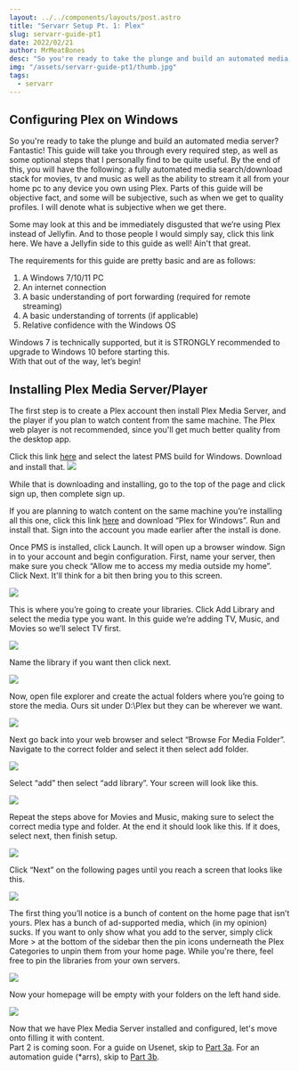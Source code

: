 ```yaml
---
layout: ../../components/layouts/post.astro
title: "Servarr Setup Pt. 1: Plex"
slug: servarr-guide-pt1
date: 2022/02/21
author: MrMeatBones
desc: "So you're ready to take the plunge and build an automated media server? Fantastic! By the end of this, you will have the following: a fully automated media search/download stack for movies, tv and music as well as the ability to stream it all from your home pc to any device you own using Plex."
img: "/assets/servarr-guide-pt1/thumb.jpg"
tags:
  - servarr
---
```


## Configuring Plex on Windows

So you're ready to take the plunge and build an automated media server? Fantastic! This guide will take you through every required step, as well as some optional steps that I personally find to be quite useful. By the end of this, you will have the following: a fully automated media search/download stack for movies, tv and music as well as the ability to stream it all from your home pc to any device you own using Plex. Parts of this guide will be objective fact, and some will be subjective, such as when we get to quality profiles. I will denote what is subjective when we get there.

Some may look at this and be immediately disgusted that we’re using Plex instead of Jellyfin. And to those people I would simply say, click this link here. We have a Jellyfin side to this guide as well! Ain't that great.

The requirements for this guide are pretty basic and are as follows:

1. A Windows 7/10/11 PC
2. An internet connection
3. A basic understanding of port forwarding (required for remote streaming)
4. A basic understanding of torrents (if applicable)
5. Relative confidence with the Windows OS

Windows 7 is technically supported, but it is STRONGLY recommended to upgrade to Windows 10 before starting this.\
With that out of the way, let’s begin!

## Installing Plex Media Server/Player

The first step is to create a Plex account then install Plex Media Server, and the player if you plan to watch content from the same machine. The Plex web player is not recommended, since you'll get much better quality from the desktop app.

Click this link [here](https://www.plex.tv/media-server-downloads/#plex-media-server) and select the latest PMS build for Windows. Download and install that.
![](/assets/servarr-guide-pt1/image0.png)

While that is downloading and installing, go to the top of the page and click sign up, then complete sign up.

If you are planning to watch content on the same machine you’re installing all this one, click this link [here](https://www.plex.tv/media-server-downloads/#plex-app) and download “Plex for Windows”. Run and install that. Sign into the account you made earlier after the install is done.

Once PMS is installed, click Launch. It will open up a browser window. Sign in to your account and begin configuration. First, name your server, then make sure you check “Allow me to access my media outside my home”. Click Next. It'll think for a bit then bring you to this screen.

![](/assets/servarr-guide-pt1/image0-2.png)

This is where you’re going to create your libraries. Click Add Library and select the media type you want. In this guide we’re adding TV, Music, and Movies so we’ll select TV first.

![](/assets/servarr-guide-pt1/image0-3.png)

Name the library if you want then click next.

![](/assets/servarr-guide-pt1/image0-4.png)

Now, open file explorer and create the actual folders where you’re going to store the media. Ours sit under D:\Plex but they can be wherever we want.

![](/assets/servarr-guide-pt1/image0-5.png)

Next go back into your web browser and select “Browse For Media Folder”. Navigate to the correct folder and select it then select add folder.

![](/assets/servarr-guide-pt1/image0-6.png)

Select “add” then select “add library”. Your screen will look like this.

![](/assets/servarr-guide-pt1/image0-7.png)

Repeat the steps above for Movies and Music, making sure to select the correct media type and folder. At the end it should look like this. If it does, select next, then finish setup.

![](/assets/servarr-guide-pt1/image0-8.png)

Click “Next” on the following pages until you reach a screen that looks like this.

![](/assets/servarr-guide-pt1/image0-9.png)

The first thing you’ll notice is a bunch of content on the home page that isn’t yours. Plex has a bunch of ad-supported media, which (in my opinion) sucks. If you want to only show what you add to the server, simply click More > at the bottom of the sidebar then the pin icons underneath the Plex Categories to unpin them from your home page. While you're there, feel free to pin the libraries from your own servers.

![](/assets/servarr-guide-pt1/image0-10.png)

Now your homepage will be empty with your folders on the left hand side.

![](/assets/servarr-guide-pt1/image0-11.png)

Now that we have Plex Media Server installed and configured, let's move onto filling it with content.\
Part 2 is coming soon. For a guide on Usenet, skip to [Part 3a](/posts/servarr-guide-pt3a). For an automation guide (*arrs), skip to [Part 3b](/posts/servarr-guide-pt3b).
